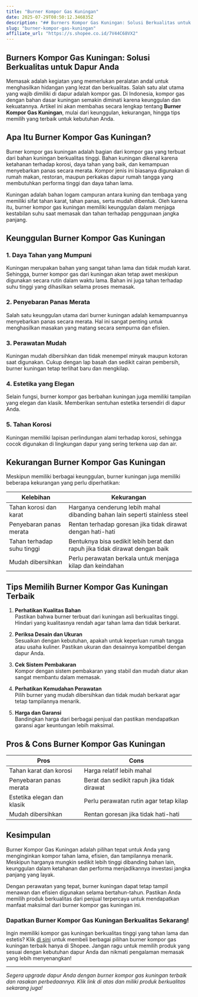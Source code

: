 ```yaml
---
title: "Burner Kompor Gas Kuningan"
date: 2025-07-29T08:50:12.346835Z
description: "## Burners Kompor Gas Kuningan: Solusi Berkualitas untuk Dapur Anda..."
slug: "burner-kompor-gas-kuningan"
affiliate_url: "https://s.shopee.co.id/7V44C68VX2"
---
```

## Burners Kompor Gas Kuningan: Solusi Berkualitas untuk Dapur Anda

Memasak adalah kegiatan yang memerlukan peralatan andal untuk menghasilkan hidangan yang lezat dan berkualitas. Salah satu alat utama yang wajib dimiliki di dapur adalah kompor gas. Di Indonesia, kompor gas dengan bahan dasar kuningan semakin diminati karena keunggulan dan kekuatannya. Artikel ini akan membahas secara lengkap tentang **Burner Kompor Gas Kuningan**, mulai dari keunggulan, kekurangan, hingga tips memilih yang terbaik untuk kebutuhan Anda.

## Apa Itu Burner Kompor Gas Kuningan?

Burner kompor gas kuningan adalah bagian dari kompor gas yang terbuat dari bahan kuningan berkualitas tinggi. Bahan kuningan dikenal karena ketahanan terhadap korosi, daya tahan yang baik, dan kemampuan menyebarkan panas secara merata. Kompor jenis ini biasanya digunakan di rumah makan, restoran, maupun perkakas dapur rumah tangga yang membutuhkan performa tinggi dan daya tahan lama.

Kuningan adalah bahan logam campuran antara kuning dan tembaga yang memiliki sifat tahan karat, tahan panas, serta mudah dibentuk. Oleh karena itu, burner kompor gas kuningan memiliki keunggulan dalam menjaga kestabilan suhu saat memasak dan tahan terhadap penggunaan jangka panjang.

## Keunggulan Burner Kompor Gas Kuningan

### 1. Daya Tahan yang Mumpuni

Kuningan merupakan bahan yang sangat tahan lama dan tidak mudah karat. Sehingga, burner kompor gas dari kuningan akan tetap awet meskipun digunakan secara rutin dalam waktu lama. Bahan ini juga tahan terhadap suhu tinggi yang dihasilkan selama proses memasak.

### 2. Penyebaran Panas Merata

Salah satu keunggulan utama dari burner kuningan adalah kemampuannya menyebarkan panas secara merata. Hal ini sangat penting untuk menghasilkan masakan yang matang secara sempurna dan efisien.

### 3. Perawatan Mudah

Kuningan mudah dibersihkan dan tidak menempel minyak maupun kotoran saat digunakan. Cukup dengan lap basah dan sedikit cairan pembersih, burner kuningan tetap terlihat baru dan mengkilap.

### 4. Estetika yang Elegan

Selain fungsi, burner kompor gas berbahan kuningan juga memiliki tampilan yang elegan dan klasik. Memberikan sentuhan estetika tersendiri di dapur Anda.

### 5. Tahan Korosi

Kuningan memiliki lapisan perlindungan alami terhadap korosi, sehingga cocok digunakan di lingkungan dapur yang sering terkena uap dan air.

## Kekurangan Burner Kompor Gas Kuningan

Meskipun memiliki berbagai keunggulan, burner kuningan juga memiliki beberapa kekurangan yang perlu diperhatikan:

| Kelebihan | Kekurangan |
|------------|--------------|
| Tahan korosi dan karat | Harganya cenderung lebih mahal dibanding bahan lain seperti stainless steel |
| Penyebaran panas merata | Rentan terhadap goresan jika tidak dirawat dengan hati-hati |
| Tahan terhadap suhu tinggi | Bentuknya bisa sedikit lebih berat dan rapuh jika tidak dirawat dengan baik |
| Mudah dibersihkan | Perlu perawatan berkala untuk menjaga kilap dan keindahan |

## Tips Memilih Burner Kompor Gas Kuningan Terbaik

1. **Perhatikan Kualitas Bahan**  
Pastikan bahwa burner terbuat dari kuningan asli berkualitas tinggi. Hindari yang kualitasnya rendah agar tahan lama dan tidak berkarat.

2. **Periksa Desain dan Ukuran**  
Sesuaikan dengan kebutuhan, apakah untuk keperluan rumah tangga atau usaha kuliner. Pastikan ukuran dan desainnya kompatibel dengan dapur Anda.

3. **Cek Sistem Pembakaran**  
Kompor dengan sistem pembakaran yang stabil dan mudah diatur akan sangat membantu dalam memasak.

4. **Perhatikan Kemudahan Perawatan**  
Pilih burner yang mudah dibersihkan dan tidak mudah berkarat agar tetap tampilannya menarik.

5. **Harga dan Garansi**  
Bandingkan harga dari berbagai penjual dan pastikan mendapatkan garansi agar keuntungan lebih maksimal.

## Pros & Cons Burner Kompor Gas Kuningan

| **Pros** | **Cons** |
|------------------------------|------------------------------|
| Tahan karat dan korosi | Harga relatif lebih mahal |
| Penyebaran panas merata | Berat dan sedikit rapuh jika tidak dirawat |
| Estetika elegan dan klasik | Perlu perawatan rutin agar tetap kilap |
| Mudah dibersihkan | Rentan goresan jika tidak hati-hati |

## Kesimpulan

Burner Kompor Gas Kuningan adalah pilihan tepat untuk Anda yang menginginkan kompor tahan lama, efisien, dan tampilannya menarik. Meskipun harganya mungkin sedikit lebih tinggi dibanding bahan lain, keunggulan dalam ketahanan dan performa menjadikannya investasi jangka panjang yang layak.

Dengan perawatan yang tepat, burner kuningan dapat tetap tampil menawan dan efisien digunakan selama bertahun-tahun. Pastikan Anda memilih produk berkualitas dari penjual terpercaya untuk mendapatkan manfaat maksimal dari burner kompor gas kuningan ini.

### Dapatkan Burner Kompor Gas Kuningan Berkualitas Sekarang!

Ingin memiliki kompor gas kuningan berkualitas tinggi yang tahan lama dan estetis? Klik [di sini](https://s.shopee.co.id/7V44C68VX2) untuk membeli berbagai pilihan burner kompor gas kuningan terbaik hanya di Shopee. Jangan ragu untuk memilih produk yang sesuai dengan kebutuhan dapur Anda dan nikmati pengalaman memasak yang lebih menyenangkan!

---

*Segera upgrade dapur Anda dengan burner kompor gas kuningan terbaik dan rasakan perbedaannya. Klik link di atas dan miliki produk berkualitas sekarang juga!*